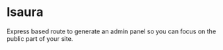 # Isaura

Express based route to generate an admin panel so you can focus on the public part of your site.

